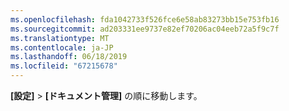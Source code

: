 ```yaml
---
ms.openlocfilehash: fda1042733f526fce6e58ab83273bb15e753fb16
ms.sourcegitcommit: ad203331ee9737e82ef70206ac04eeb72a5f9c7f
ms.translationtype: MT
ms.contentlocale: ja-JP
ms.lasthandoff: 06/18/2019
ms.locfileid: "67215678"
---
```

**[設定]**  >  **[ドキュメント管理]** の順に移動します。